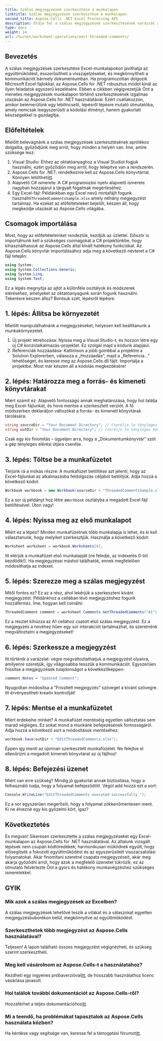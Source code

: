 ```yaml
---
title: Szálas megjegyzések szerkesztése a munkalapon
linktitle: Szálas megjegyzések szerkesztése a munkalapon
second_title: Aspose.Cells .NET Excel Processing API
description: Oldja fel a szálas megjegyzések szerkesztésének varázsát az Excelben az Aspose.Cells for .NET használatával! Kövesse lépésenkénti útmutatónkat, és könnyedén sajátítsa el dokumentumait.
type: docs
weight: 14
url: /hu/net/worksheet-operations/edit-threaded-comments/
---
```

## Bevezetés
A szálas megjegyzések szerkesztése Excel-munkalapokon javíthatja az együttműködést, ésszerűsítheti a visszajelzéseket, és megkönnyítheti a kommunikációt bármely dokumentumban. Ha programozottan dolgozik Microsoft Excel fájlokkal, az Aspose.Cells for .NET robusztus módot kínál az ilyen feladatok egyszerű kezelésére. Ebben a cikkben végigvezetjük Önt a menetes megjegyzések munkalapon történő szerkesztésének izgalmas utazásán az Aspose.Cells for .NET használatával. Ezért csatlakozzon, amikor belemerülünk egy lebilincselő, lépésről lépésre mutató útmutatóba, amely nemcsak leegyszerűsíti a kódolási élményt, hanem gyakorlati készségekkel is gazdagítja.
## Előfeltételek
Mielőtt belevágnánk a szálas megjegyzések szerkesztésének aprólékos dolgaiba, győződjünk meg arról, hogy minden a helyén van. Íme, amire szüksége lesz:
1. Visual Studio: Ehhez az oktatóanyaghoz a Visual Studiot fogjuk használni, ezért győződjön meg arról, hogy telepítve van a rendszerén.
2.  Aspose.Cells for .NET: rendelkeznie kell az Aspose.Cells könyvtárral. Könnyen letöltheti[itt](https://releases.aspose.com/cells/net/).
3. Alapvető C# ismerete: A C# programozási nyelv alapvető ismerete nagyban hozzájárul a tárgyalt fogalmak megértéséhez.
4.  Egy Excel-fájl: Példánkban egy Excel nevű mintafájlt fogunk használni`ThreadedCommentsSample.xlsx` amely néhány megjegyzést tartalmaz.
Ha ezeket az előfeltételeket bejelöli, készen áll, hogy megkezdje utazását az Aspose.Cells világába.
## Csomagok importálása
Most, hogy az előfeltételeinket rendeztük, kezdjük az üzlettel. Először is importálnunk kell a szükséges csomagokat a C# projektünkbe, hogy kihasználhassuk az Aspose.Cells által kínált hatékony funkciókat.
Az Aspose.Cells könyvtár importálásához adja meg a következő névteret a C# fájl tetején:
```csharp
using System;
using System.Collections.Generic;
using System.Linq;
using System.Text;
```
Ez a lépés megnyitja az ajtót a különféle osztályok és módszerek eléréséhez, amelyeket az oktatóanyagunk során fogunk használni. 
Tekerésre készen állsz? Bontsuk szét, lépésről lépésre.
## 1. lépés: Állítsa be környezetét
Mielőtt manipulálhatnánk a megjegyzéseket, helyesen kell beállítanunk a munkakörnyezetet.
1. Új projekt létrehozása: Nyissa meg a Visual Studio-t, és hozzon létre egy új C# konzolalkalmazás-projektet. Ez szolgál majd a kódunk alapjául.
2. Referenciák hozzáadása: Kattintson a jobb gombbal a projektre a Solution Explorerben, válassza a „Hozzáadás”, majd a „Referencia…” lehetőséget, és keresse meg az Aspose.Cells.dll fájlt. Importálja a projektbe. 
Most már készen áll a kódolás megkezdésére!
## 2. lépés: Határozza meg a forrás- és kimeneti könyvtárakat
Miért számít ez: Alapvető fontosságú annak meghatározása, hogy hol találja meg Excel-fájlunkat, és hova mentse a szerkesztett verziót.
A fő módszerben deklaráljon változókat a forrás- és kimeneti könyvtárak tárolására:
```csharp
string sourceDir = "Your Document Directory"; // Cserélje le tényleges könyvtárra
string outDir = "Your Document Directory"; // Cserélje le tényleges könyvtárra
```
Csak egy kis finomítás – ügyeljen arra, hogy a „Dokumentumkönyvtár” szót a gép tényleges elérési útjára cserélje. 
## 3. lépés: Töltse be a munkafüzetet
Térjünk rá a mókás részre: A munkafüzet betöltése azt jelenti, hogy az Excel-fájlunkat az alkalmazásba feldolgozás céljából betöltjük.
Adja hozzá a következő kódot:
```csharp
Workbook workbook = new Workbook(sourceDir + "ThreadedCommentsSample.xlsx");
```
 Ez a sor új példányt hoz létre a`Workbook` osztályba a megadott Excel fájl betöltésével. Úton vagy!
## 4. lépés: Nyissa meg az első munkalapot
Miért ez a lépés? Minden munkafüzetnek több munkalapja is lehet, és ki kell választanunk, hogy melyiket szerkesztjük.
Használja a következő kódot:
```csharp
Worksheet worksheet = workbook.Worksheets[0];
```
Itt elérjük a munkafüzet első munkalapját (ne feledje, az indexelés 0-tól kezdődik!). Ha megjegyzései máshol találhatók, ennek megfelelően módosíthatja az indexet.
## 5. lépés: Szerezze meg a szálas megjegyzést
Mitől fontos ez? Ez az a rész, ahol lekérjük a szerkeszteni kívánt megjegyzést.
 Példánkhoz a cellában lévő megjegyzéshez fogunk hozzáférni`A1`. Íme, hogyan kell csinálni:
```csharp
ThreadedComment comment = worksheet.Comments.GetThreadedComments("A1")[0];
```
Ez a részlet kihúzza az A1 cellához csatolt első szálas megjegyzést. Ez a megjegyzés a nevéhez hűen egy sor interakciót tartalmazhat, és szeretnénk megváltoztatni a megjegyzéseket!
## 6. lépés: Szerkessze a megjegyzést
Itt történik a varázslat: végre megváltoztathatjuk a megjegyzést olyanra, amilyenre szeretjük, így világosabbá tesszük a kommunikációt.
Egyszerűen frissítse a megjegyzések tulajdonságot a következőképpen:
```csharp
comment.Notes = "Updated Comment";
```
Nyugodtan módosítsa a "Frissített megjegyzés" szöveget a kívánt szövegre. Itt érvényesítheti kreatív kontrollját!
## 7. lépés: Mentse el a munkafüzetet
Miért érdekelne minket? A munkafüzet mentéséig egyetlen változtatás sem marad végleges. Ez sokat mond a munkánk befejezésének fontosságáról.
Adja hozzá a következő sort a módosítások mentéséhez:
```csharp
workbook.Save(outDir + "EditThreadedComments.xlsx");
```
Éppen így menti az újonnan szerkesztett munkafüzetet. Ne felejtse el ellenőrizni a megadott kimeneti könyvtárat az új fájlhoz!
## 8. lépés: Befejezési üzenet
Miért van erre szükség? Mindig jó gyakorlat annak biztosítása, hogy a felhasználó tudja, hogy a folyamat befejeződött.
Végül add hozzá ezt a sort:
```csharp
Console.WriteLine("EditThreadedComments executed successfully.");
```
Ez a sor egyszerűen megerősíti, hogy a folyamat zökkenőmentesen ment. Ki ne élvezné egy kis győzelmi kört, igaz?
## Következtetés
És megvan! Sikeresen szerkesztette a szálas megjegyzéseket egy Excel-munkalapon az Aspose.Cells for .NET használatával. Az általunk vizsgált lépések nem csupán kódtöredékek; harmonikusan működnek együtt, hogy elősegítsék a fokozott együttműködést és az egyszerűsített visszacsatolási folyamatokat. Akár finomítani szeretné csapata megjegyzéseit, akár meg akarja győződni arról, hogy azok a megfelelő üzenetet tükrözik, ez az útmutató felvértezte Önt a gyors és hatékony munkavégzéshez szükséges ismeretekkel.
## GYIK
### Mik azok a szálas megjegyzések az Excelben?
A szálas megjegyzések lehetővé teszik a vitákat és a válaszokat egyetlen megjegyzésbuborékon belül, megkönnyítve az együttműködést.
### Szerkeszthetek több megjegyzést az Aspose.Cells használatával?
Teljesen! A lapon található összes megjegyzést végignézheti, és szükség szerint szerkesztheti.
### Meg kell vásárolnom az Aspose.Cells-t a használatához?
 Kezdheti egy ingyenes próbaverzióval[itt](https://releases.aspose.com/), de hosszabb használathoz licenc vásárlása javasolt.
### Hol találok további dokumentációt az Aspose.Cells-ről?
 Hozzáférhet a teljes dokumentációhoz[itt](https://reference.aspose.com/cells/net/).
### Mi a teendő, ha problémákat tapasztalok az Aspose.Cells használata közben?
Ha kérdése vagy segítsége van, keresse fel a támogatási fórumot[itt](https://forum.aspose.com/c/cells/9).
